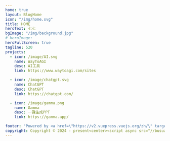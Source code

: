 ```yaml
---
home: true
layout: BlogHome
icon: "/img/home.svg"
title: HOME
heroText: 七七
bgImage: "/img/background.jpg"
# heroImage: 
heroFullScreen: true
tagline: 520
projects:
  - icon: /image/AI.svg
    name: WayToAGI
    desc: AI工具
    link: https://www.waytoagi.com/sites

  - icon: /image/chatgpt.svg
    name: ChatGPT
    desc: ChatGPT
    link: https://chatgpt.com/

  - icon: /image/gamma.png
    name: Gamma
    desc: 一键生成PPT
    link: https://gamma.app/

footer: "Powered by <a href=\"https://v2.vuepress.vuejs.org/zh/\" target=\"_blank\"> VuePress </a> | Theme <a href=\"https://theme-hope.vuejs.press/zh/\" target=\"_blank\"> Hope </a>"
copyright: Copyright © 2024 - present<center><script async src="//busuanzi.ibruce.info/busuanzi/2.3/busuanzi.pure.mini.js"></script><span id="busuanzi_container_site_pv">本站总访问量<span id="busuanzi_value_site_pv"></span>次</span></center>
---
```


